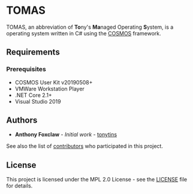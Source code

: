 # TOMAS

TOMAS, an abbreviation of **To**ny's **Ma**naged Operating **S**ystem, is a operating system written in C# using the [COSMOS](https://github.com/CosmosOS/Cosmos) framework.

## Requirements

### Prerequisites

- COSMOS User Kit v20190508+
- VMWare Workstation Player
- .NET Core 2.1+
- Visual Studio 2019

## Authors

- **Anthony Foxclaw** - _Initial work_ - [tonytins](https://github.com/tonytins)

See also the list of [contributors](https://github.com/tonytins/simtactics/contributors) who participated in this project.

## License

This project is licensed under the MPL 2.0 License - see the [LICENSE](LICENSE) file for details.

